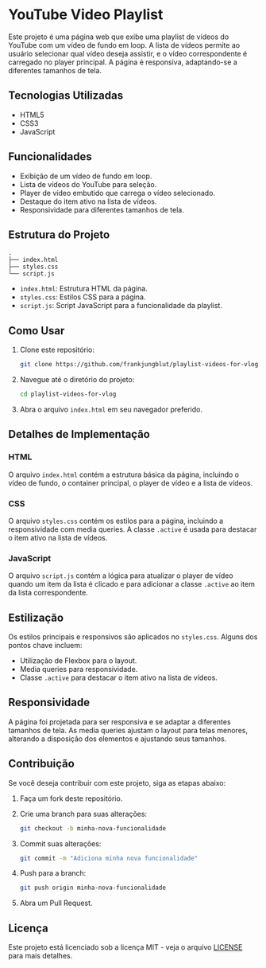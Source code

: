 # YouTube Video Playlist

Este projeto é uma página web que exibe uma playlist de vídeos do YouTube com um vídeo de fundo em loop. A lista de vídeos permite ao usuário selecionar qual vídeo deseja assistir, e o vídeo correspondente é carregado no player principal. A página é responsiva, adaptando-se a diferentes tamanhos de tela.

## Tecnologias Utilizadas

- HTML5
- CSS3
- JavaScript

## Funcionalidades

- Exibição de um vídeo de fundo em loop.
- Lista de vídeos do YouTube para seleção.
- Player de vídeo embutido que carrega o vídeo selecionado.
- Destaque do item ativo na lista de vídeos.
- Responsividade para diferentes tamanhos de tela.

## Estrutura do Projeto

```
.
├── index.html
├── styles.css
└── script.js
```

- `index.html`: Estrutura HTML da página.
- `styles.css`: Estilos CSS para a página.
- `script.js`: Script JavaScript para a funcionalidade da playlist.

## Como Usar

1. Clone este repositório:

    ```bash
    git clone https://github.com/frankjungblut/playlist-videos-for-vlog.git
    ```

2. Navegue até o diretório do projeto:

    ```bash
    cd playlist-videos-for-vlog
    ```

3. Abra o arquivo `index.html` em seu navegador preferido.

## Detalhes de Implementação

### HTML

O arquivo `index.html` contém a estrutura básica da página, incluindo o vídeo de fundo, o container principal, o player de vídeo e a lista de vídeos.

### CSS

O arquivo `styles.css` contém os estilos para a página, incluindo a responsividade com media queries. A classe `.active` é usada para destacar o item ativo na lista de vídeos.

### JavaScript

O arquivo `script.js` contém a lógica para atualizar o player de vídeo quando um item da lista é clicado e para adicionar a classe `.active` ao item da lista correspondente.

## Estilização

Os estilos principais e responsivos são aplicados no `styles.css`. Alguns dos pontos chave incluem:

- Utilização de Flexbox para o layout.
- Media queries para responsividade.
- Classe `.active` para destacar o item ativo na lista de vídeos.

## Responsividade

A página foi projetada para ser responsiva e se adaptar a diferentes tamanhos de tela. As media queries ajustam o layout para telas menores, alterando a disposição dos elementos e ajustando seus tamanhos.

## Contribuição

Se você deseja contribuir com este projeto, siga as etapas abaixo:

1. Faça um fork deste repositório.
2. Crie uma branch para suas alterações:

    ```bash
    git checkout -b minha-nova-funcionalidade
    ```

3. Commit suas alterações:

    ```bash
    git commit -m "Adiciona minha nova funcionalidade"
    ```

4. Push para a branch:

    ```bash
    git push origin minha-nova-funcionalidade
    ```

5. Abra um Pull Request.

## Licença

Este projeto está licenciado sob a licença MIT - veja o arquivo [LICENSE](LICENSE) para mais detalhes.
